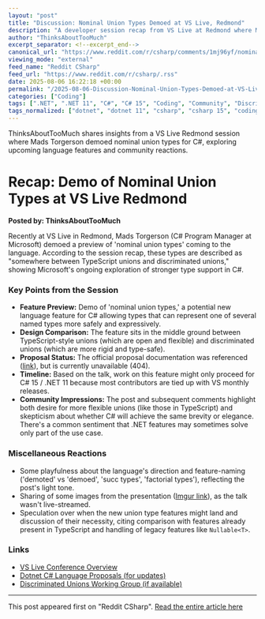 ```yaml
---
layout: "post"
title: "Discussion: Nominal Union Types Demoed at VS Live, Redmond"
description: "A developer session recap from VS Live at Redmond where Mads Torgerson showcased 'nominal union types' in C#. The post covers what they are, the community’s impressions, the status of the proposal, probable timeline for inclusion in C#/.NET, and comparisons with TypeScript and discriminated unions."
author: "ThinksAboutTooMuch"
excerpt_separator: <!--excerpt_end-->
canonical_url: "https://www.reddit.com/r/csharp/comments/1mj96yf/nominal_union_types_were_demoted_at_vs_live_at/"
viewing_mode: "external"
feed_name: "Reddit CSharp"
feed_url: "https://www.reddit.com/r/csharp/.rss"
date: 2025-08-06 16:22:18 +00:00
permalink: "/2025-08-06-Discussion-Nominal-Union-Types-Demoed-at-VS-Live-Redmond.html"
categories: ["Coding"]
tags: [".NET", ".NET 11", "C#", "C# 15", "Coding", "Community", "Discriminated Unions", "Language Design", "Language Features", "Mads Torgerson", "Nominal Union Types", "TypeScript", "Union Types", "VS Live"]
tags_normalized: ["dotnet", "dotnet 11", "csharp", "csharp 15", "coding", "community", "discriminated unions", "language design", "language features", "mads torgerson", "nominal union types", "typescript", "union types", "vs live"]
---
```


ThinksAboutTooMuch shares insights from a VS Live Redmond session where Mads Torgerson demoed nominal union types for C#, exploring upcoming language features and community reactions.<!--excerpt_end-->

# Recap: Demo of Nominal Union Types at VS Live Redmond

**Posted by: ThinksAboutTooMuch**

Recently at VS Live in Redmond, Mads Torgerson (C# Program Manager at Microsoft) demoed a preview of 'nominal union types' coming to the language. According to the session recap, these types are described as "somewhere between TypeScript unions and discriminated unions," showing Microsoft's ongoing exploration of stronger type support in C#.

### Key Points from the Session

- **Feature Preview:** Demo of 'nominal union types,' a potential new language feature for C# allowing types that can represent one of several named types more safely and expressively.
- **Design Comparison:** The feature sits in the middle ground between TypeScript-style unions (which are open and flexible) and discriminated unions (which are more rigid and type-safe).
- **Proposal Status:** The official proposal documentation was referenced ([link](https://github.com/dotnet/csharplang/blob/main/meetings%2Fworking-groups%2Fdiscriminated-unions%2Funion-proposals-overview.md)), but is currently unavailable (404).
- **Timeline:** Based on the talk, work on this feature might only proceed for C# 15 / .NET 11 because most contributors are tied up with VS monthly releases.
- **Community Impressions:** The post and subsequent comments highlight both desire for more flexible unions (like those in TypeScript) and skepticism about whether C# will achieve the same brevity or elegance. There's a common sentiment that .NET features may sometimes solve only part of the use case.

### Miscellaneous Reactions

- Some playfulness about the language's direction and feature-naming ('demoted' vs 'demoed', 'succ types', 'factorial types'), reflecting the post's light tone.
- Sharing of some images from the presentation ([Imgur link](https://imgur.com/a/igTEpuG)), as the talk wasn't live-streamed.
- Speculation over when the new union type features might land and discussion of their necessity, citing comparison with features already present in TypeScript and handling of legacy features like `Nullable<T>`.

### Links

- [VS Live Conference Overview](https://vslive.com/)
- [Dotnet C# Language Proposals (for updates)](https://github.com/dotnet/csharplang)
- [Discriminated Unions Working Group (if available)](https://github.com/dotnet/csharplang/tree/main/meetings/working-groups/discriminated-unions)

---

This post appeared first on "Reddit CSharp". [Read the entire article here](https://www.reddit.com/r/csharp/comments/1mj96yf/nominal_union_types_were_demoted_at_vs_live_at/)
